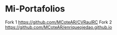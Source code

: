 # Mi-Portafolios
Fork 1 https://github.com/MCoteAR/CVRaulRC
Fork 2 https://github.com/MCoteAR/enriqueojedao.github.io